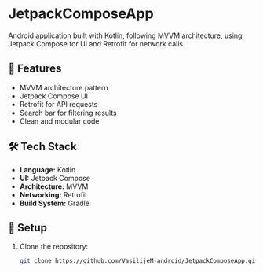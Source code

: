 # JetpackComposeApp
Android application built with Kotlin, following MVVM architecture, using Jetpack Compose for UI and Retrofit for network calls.  
## 🚀 Features
- MVVM architecture pattern
- Jetpack Compose UI
- Retrofit for API requests
- Search bar for filtering results
- Clean and modular code

## 🛠️ Tech Stack
- **Language:** Kotlin
- **UI:** Jetpack Compose
- **Architecture:** MVVM
- **Networking:** Retrofit
- **Build System:** Gradle

## 🔧 Setup
1. Clone the repository:
   ```bash
   git clone https://github.com/VasilijeM-android/JetpackComposeApp.git

